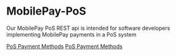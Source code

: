 # MobilePay-PoS
Our MobilePay PoS REST api  is intended for software developers implementing MobilePay payments in a PoS system

<a href="PoS_Payment_Methods">PoS Payment Methods</a>
<a href="https://mobilepaydev.github.io/MobilePay-PoS/PoS_Payment_Methods">PoS Payment Methods</a>
